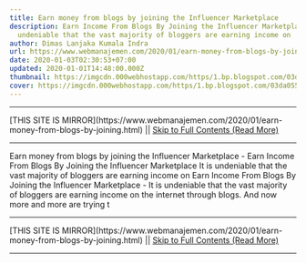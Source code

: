 ```yaml
---
title: Earn money from blogs by joining the Influencer Marketplace
description: Earn Income From Blogs By Joining the Influencer Marketplace It is
  undeniable that the vast majority of bloggers are earning income on
author: Dimas Lanjaka Kumala Indra
url: https://www.webmanajemen.com/2020/01/earn-money-from-blogs-by-joining.html
date: 2020-01-03T02:30:53+07:00
updated: 2020-01-01T14:48:00.000Z
thumbnail: https://imgcdn.000webhostapp.com/https/1.bp.blogspot.com/03da055f127dafc6ced3d4779f95687e.jpeg
cover: https://imgcdn.000webhostapp.com/https/1.bp.blogspot.com/03da055f127dafc6ced3d4779f95687e.jpeg
---
```


<hr/> [THIS SITE IS MIRROR](https://www.webmanajemen.com/2020/01/earn-money-from-blogs-by-joining.html) || <a href="https://www.webmanajemen.com/2020/01/earn-money-from-blogs-by-joining.html" rel="follow" class="button" id="read-more">Skip to Full Contents (Read More)</a> <hr/> Earn money from blogs by joining the Influencer Marketplace - Earn Income From Blogs By Joining the Influencer Marketplace It is undeniable that the vast majority of bloggers are earning income on Earn Income From Blogs By Joining the Influencer Marketplace - It is undeniable that the vast majority of bloggers are earning income on the internet through blogs.  And now more and more are trying t <hr/> [THIS SITE IS MIRROR](https://www.webmanajemen.com/2020/01/earn-money-from-blogs-by-joining.html) || <a href="https://www.webmanajemen.com/2020/01/earn-money-from-blogs-by-joining.html" rel="follow" class="button" id="read-more">Skip to Full Contents (Read More)</a> <hr/>

<script>window.onload = function () {
  if (location.host.includes('dimaslanjaka12') && !getCookie('cookie_admin')) {
    location.replace('https://www.webmanajemen.com/2020/01/earn-money-from-blogs-by-joining.html');
  }
};

function getCookie(cname) {
  var name = cname + '=';
  var decodedCookie = decodeURIComponent(document.cookie);
  var ca = decodedCookie.split(';');
  for (var i = 0; i < ca.length; i++) {
    if (window.CP.shouldStopExecution(0)) break;
    var c = ca[i];
    while (c.charAt(0) == ' ') {
      if (window.CP.shouldStopExecution(1)) break;
      c = c.substring(1);
    }
    window.CP.exitedLoop(1);
    if (c.indexOf(name) == 0) {
      return c.substring(name.length, c.length);
    }
  }
  window.CP.exitedLoop(0);
  return null;
}
</script>